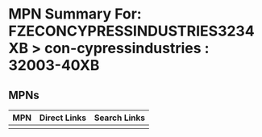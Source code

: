 



# MPN Summary For: FZECONCYPRESSINDUSTRIES3234XB > con-cypressindustries : 32003-40XB

## MPNs
  

|MPN|Direct Links|Search Links|
| :--- | :--- | :--- |
||||
